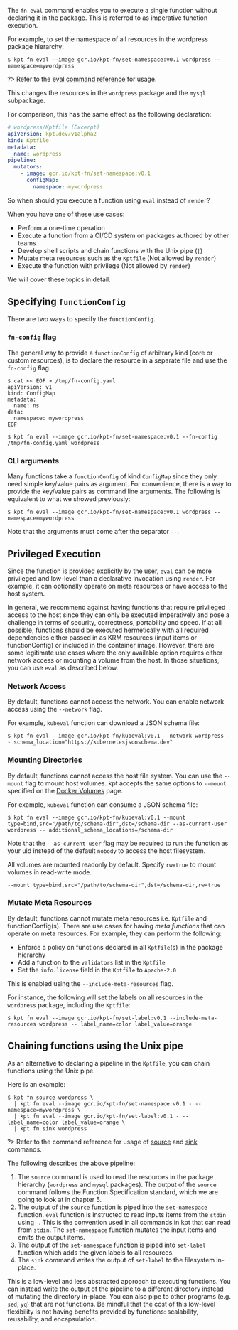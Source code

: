 The `fn eval` command enables you to execute a single function without declaring it in the package.
This is referred to as imperative function execution.

For example, to set the namespace of all resources in the wordpress package hierarchy:

```shell
$ kpt fn eval --image gcr.io/kpt-fn/set-namespace:v0.1 wordpress -- namespace=mywordpress
```

?> Refer to the [eval command reference][eval-doc] for usage.

This changes the resources in the `wordpress` package and the `mysql` subpackage.

For comparison, this has the same effect as the following declaration:

```yaml
# wordpress/Kptfile (Excerpt)
apiVersion: kpt.dev/v1alpha2
kind: Kptfile
metadata:
  name: wordpress
pipeline:
  mutators:
    - image: gcr.io/kpt-fn/set-namespace:v0.1
      configMap:
        namespace: mywordpress
```

So when should you execute a function using `eval` instead of `render`?

When you have one of these use cases:

- Perform a one-time operation
- Execute a function from a CI/CD system on packages authored by other teams
- Develop shell scripts and chain functions with the Unix pipe (`|`)
- Mutate meta resources such as the `Kptfile` (Not allowed by `render`)
- Execute the function with privilege (Not allowed by `render`)

We will cover these topics in detail.

## Specifying `functionConfig`

There are two ways to specify the `functionConfig`.

### `fn-config` flag

The general way to provide a `functionConfig` of arbitrary kind (core or custom resources), is to
declare the resource in a separate file and use the `fn-config` flag.

```shell
$ cat << EOF > /tmp/fn-config.yaml
apiVersion: v1
kind: ConfigMap
metadata:
  name: ns
data:
  namespace: mywordpress
EOF
```

```shell
$ kpt fn eval --image gcr.io/kpt-fn/set-namespace:v0.1 --fn-config /tmp/fn-config.yaml wordpress
```

### CLI arguments

Many functions take a `functionConfig` of kind `ConfigMap` since they only need simple key/value
pairs as argument. For convenience, there is a way to provide the key/value pairs as command line
arguments. The following is equivalent to what we showed previously:

```shell
$ kpt fn eval --image gcr.io/kpt-fn/set-namespace:v0.1 wordpress -- namespace=mywordpress
```

Note that the arguments must come after the separator `--`.

## Privileged Execution

Since the function is provided explicitly by the user, `eval` can be more privileged and low-level
than a declarative invocation using `render`. For example, it can optionally operate on meta
resources or have access to the host system.

In general, we recommend against having functions that require privileged access to the host since
they can only be executed imperatively and pose a challenge in terms of security, correctness, portability
and speed. If at all possible, functions should be executed hermetically with all required
dependencies either passed in as KRM resources (input items or functionConfig) or included in the
container image. However, there are some legitimate use cases where the only available option
requires either network access or mounting a volume from the host. In those situations, you can use
`eval` as described below.

### Network Access

By default, functions cannot access the network. You can enable network access using
the `--network` flag.

For example, `kubeval` function can download a JSON schema file:

```shell
$ kpt fn eval --image gcr.io/kpt-fn/kubeval:v0.1 --network wordpress -- schema_location="https://kubernetesjsonschema.dev"
```

### Mounting Directories

By default, functions cannot access the host file system. You can use the `--mount` flag to
mount host volumes. kpt accepts the same options to `--mount` specified on the [Docker Volumes]
page.

For example, `kubeval` function can consume a JSON schema file:

```shell
$ kpt fn eval --image gcr.io/kpt-fn/kubeval:v0.1 --mount type=bind,src="/path/to/schema-dir",dst=/schema-dir --as-current-user wordpress -- additional_schema_locations=/schema-dir
```

Note that the `--as-current-user` flag may be required to run the function as your uid instead of the
default `nobody` to access the host filesystem.

All volumes are mounted readonly by default. Specify `rw=true` to mount volumes
in read-write mode.

```shell
--mount type=bind,src="/path/to/schema-dir",dst=/schema-dir,rw=true
```

### Mutate Meta Resources

By default, functions cannot mutate meta resources i.e. `Kptfile` and functionConfig(s).
There are use cases for having _meta functions_ that can operate on meta resources. For example,
they can perform the following:

- Enforce a policy on functions declared in all `Kptfile`(s) in the package hierarchy
- Add a function to the `validators` list in the `Kptfile`
- Set the `info.license` field in the `Kptfile` to `Apache-2.0`

This is enabled using the `--include-meta-resources` flag.

For instance, the following will set the labels on all resources in the `wordpress` package, including
the `Kptfile`:

```shell
$ kpt fn eval --image gcr.io/kpt-fn/set-label:v0.1 --include-meta-resources wordpress -- label_name=color label_value=orange
```

## Chaining functions using the Unix pipe

As an alternative to declaring a pipeline in the `Kptfile`, you can chain functions using the Unix
pipe.

Here is an example:

```shell
$ kpt fn source wordpress \
  | kpt fn eval --image gcr.io/kpt-fn/set-namespace:v0.1 - -- namespace=mywordpress \
  | kpt fn eval --image gcr.io/kpt-fn/set-label:v0.1 - -- label_name=color label_value=orange \
  | kpt fn sink wordpress
```

?> Refer to the command reference for usage of [source][source-doc] and [sink][sink-doc] commands.

The following describes the above pipeline:

1. The `source` command is used to read the resources in the package hierarchy (`wordpress` and
   `mysql` packages). The output of the `source` command follows the Function
   Specification standard, which we are going to look at in chapter 5.
2. The output of the `source` function is piped into the `set-namespace` function. `eval` function
   is instructed to read inputs items from the `stdin` using `-`. This is the convention used in all
   commands in kpt that can read from `stdin`. The `set-namespace` function mutates the input items and
   emits the output items.
3. The output of the `set-namespace` function is piped into `set-label` function which adds the
   given labels to all resources.
4. The `sink` command writes the output of `set-label` to the filesystem in-place.

This is a low-level and less abstracted approach to executing functions. You can instead write
the output of the pipeline to a different directory instead of mutating the directory in-place. You
can also pipe to other programs (e.g. `sed`, `yq`) that are not functions. Be mindful that the cost
of this low-level flexibility is not having benefits provided by functions: scalability,
reusability, and encapsulation.

[eval-doc]: /reference/fn/eval/
[source-doc]: /reference/fn/source/
[sink-doc]: /reference/fn/sink/
[docker volumes]: https://docs.docker.com/storage/volumes/
